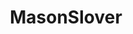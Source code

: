 ---
title: MasonSlover
github: https://github.com/MasonSlover
mode: dark
transition: 3s
archetype:
- Animation
- Minimalistic
---